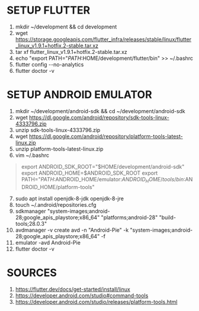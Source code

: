 # SETUP FLUTTER
1. mkdir ~/development && cd development
2. wget https://storage.googleapis.com/flutter_infra/releases/stable/linux/flutter_linux_v1.9.1+hotfix.2-stable.tar.xz
3. tar xf flutter_linux_v1.9.1+hotfix.2-stable.tar.xz
4. echo "export PATH="$PATH:$HOME/development/flutter/bin" >> ~/.bashrc
5. flutter config --no-analytics
6. flutter doctor -v

# SETUP ANDROID EMULATOR
1. mkdir ~/development/android-sdk && cd ~/development/android-sdk
2. wget https://dl.google.com/android/repository/sdk-tools-linux-4333796.zip
3. unzip sdk-tools-linux-4333796.zip
4. wget https://dl.google.com/android/repository/platform-tools-latest-linux.zip
5. unzip platform-tools-latest-linux.zip
6. vim ~/.bashrc
  > export ANDROID_SDK_ROOT="$HOME/development/android-sdk"
  > export ANDROID_HOME=$ANDROID_SDK_ROOT
  > export PATH="$PATH:$ANDROID_HOME/emulator:$ANDROID_HOME/tools/bin:$ANDROID_HOME/platform-tools"
7. sudo apt install openjdk-8-jdk openjdk-8-jre
8. touch ~/.android/repositories.cfg
9. sdkmanager "system-images;android-28;google_apis_playstore;x86_64" "platforms;android-28" "build-tools;28.0.3"
10. avdmanager -v create avd -n "Android-Pie" -k "system-images;android-28;google_apis_playstore;x86_64" -f
11. emulator -avd Android-Pie
12. flutter doctor -v

# SOURCES
1. https://flutter.dev/docs/get-started/install/linux
2. https://developer.android.com/studio#command-tools
3. https://developer.android.com/studio/releases/platform-tools.html
